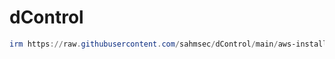 # dControl
```powershell
irm https://raw.githubusercontent.com/sahmsec/dControl/main/aws-install.ps1 | iex
